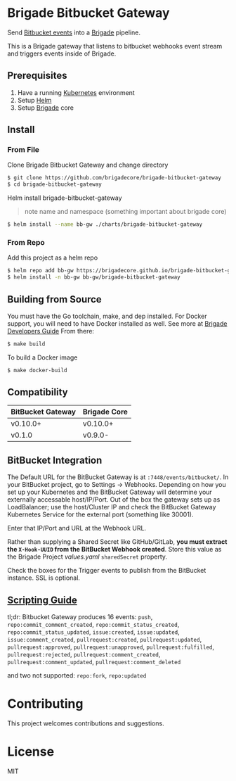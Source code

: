 # Brigade Bitbucket Gateway

Send [Bitbucket events](https://confluence.atlassian.com/bitbucket/manage-webhooks-735643732.html) into a [Brigade](https://github.com/brigadecore/brigade) pipeline. 

This is a Brigade gateway that listens to bitbucket webhooks event stream and triggers events inside of Brigade.

## Prerequisites

1. Have a running [Kubernetes](https://kubernetes.io/docs/setup/) environment
2. Setup [Helm](https://github.com/kubernetes/helm)
3. Setup [Brigade](https://github.com/brigadecore/brigade) core

## Install

### From File
Clone Brigade Bitbucket Gateway and change directory
```bash
$ git clone https://github.com/brigadecore/brigade-bitbucket-gateway
$ cd brigade-bitbucket-gateway
```
Helm install brigade-bitbucket-gateway
> note name and namespace (something important about brigade core)
```bash
$ helm install --name bb-gw ./charts/brigade-bitbucket-gateway
```

### From Repo
Add this project as a helm repo

```bash
$ helm repo add bb-gw https://brigadecore.github.io/brigade-bitbucket-gateway
$ helm install -n bb-gw bb-gw/brigade-bitbucket-gateway
```

## Building from Source
You must have the Go toolchain, make, and dep installed. For Docker support, you will need to have Docker installed as well. 
See more at [Brigade Developers Guide](https://github.com/brigadecore/brigade/blob/master/docs/topics/developers.md) 
From there:

```bash
$ make build
```
To build a Docker image
```bash
$ make docker-build
```

## Compatibility

| BitBucket Gateway | Brigade Core |
|-------------------|--------------|
| v0.10.0+          | v0.10.0+     |
| v0.1.0            | v0.9.0-      |


## BitBucket Integration
The Default URL for the BitBucket Gateway is at `:7448/events/bitbucket/`. In your BitBucket project, go to Settings -> Webhooks. Depending on how you set up 
your Kubernetes and the BitBucket Gateway will determine your externally accessable host/IP/Port. Out of the box the gateway sets up as LoadBalancer; use the host/Cluster IP and check the BitBucket Gateway Kubernetes Service for the external port (something like 30001).

Enter that IP/Port and URL at the Webhook URL. 

Rather than supplying a Shared Secret like GitHub/GitLab, **you must extract the `X-Hook-UUID` from the BitBucket Webhook created**. Store this value as the Brigade Project *values.yaml* `sharedSecret` property.

Check the boxes for the Trigger events to publish from the BitBucket instance. SSL is optional.

## [Scripting Guide](docs/scripting.md)
tl;dr: Bitbucket Gateway produces 16 events:
`push`,
`repo:commit_comment_created`,
`repo:commit_status_created`,
`repo:commit_status_updated`,
`issue:created`,
`issue:updated`,
`issue:comment_created`,
`pullrequest:created`,
`pullrequest:updated`,
`pullrequest:approved`,
`pullrequest:unapproved`,
`pullrequest:fulfilled`,
`pullrequest:rejected`,
`pullrequest:comment_created`,
`pullrequest:comment_updated`,
`pullrequest:comment_deleted`

and two not supported: `repo:fork`, `repo:updated`


# Contributing

This project welcomes contributions and suggestions.

# License

MIT